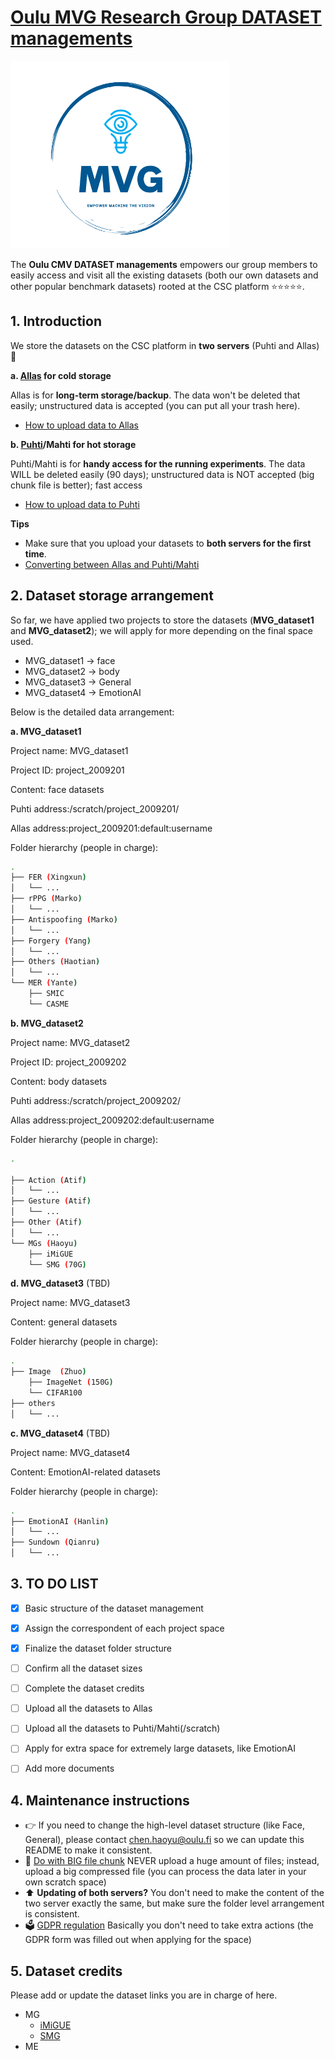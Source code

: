 # [Oulu MVG Research Group DATASET managements](https://www.oulu.fi/en/university/faculties-and-units/faculty-information-technology-and-electrical-engineering/center-machine-vision-and-signal-analysis)

<img src="MVGlogo.PNG" width="350" height="300">

The **Oulu CMV DATASET managements** empowers our group members to easily access and visit all the existing datasets (both our own datasets and other popular benchmark datasets) rooted at the CSC platform ⭐⭐⭐⭐⭐.

## 1. Introduction

We store the datasets on the CSC platform in **two servers** (Puhti and Allas) 🐧

**a. [Allas](https://docs.csc.fi/data/Allas/accessing_allas/) for cold storage**

Allas is for **long-term storage/backup**. The data won't be deleted that easily; unstructured data is accepted (you can put all your trash here).
- [How to upload data to Allas](https://docs.csc.fi/data/Allas/using_allas/cyberduck/)

**b. [Puhti](https://docs.csc.fi/computing/systems-puhti/)/Mahti for hot storage**

Puhti/Mahti is for **handy access for the running experiments**. The data WILL be deleted easily (90 days); unstructured data is NOT accepted (big chunk file is better); fast access
- [How to upload data to Puhti](https://docs.csc.fi/data/moving/graphical_transfer/)

**Tips**
- Make sure that you upload your datasets to **both servers for the first time**.
- [Converting between Allas and Puhti/Mahti](https://docs.csc.fi/data/Allas/accessing_allas/#accessing-allas-in-the-csc-computing-environment-and-other-linux-platforms)


## 2. Dataset storage arrangement

So far, we have applied two projects to store the datasets (**MVG_dataset1** and **MVG_dataset2**); we will apply for more depending on the final space used.

- MVG_dataset1 -> face 
- MVG_dataset2 -> body
- MVG_dataset3 -> General
- MVG_dataset4 -> EmotionAI

Below is the detailed data arrangement:

**a. MVG_dataset1** 

Project name: MVG_dataset1

Project ID: project_2009201

Content: face datasets

Puhti address:/scratch/project_2009201/

Allas address:project_2009201:default:username

Folder hierarchy (people in charge):

```bash
.
├── FER (Xingxun)
│   └── ...
├── rPPG (Marko)
│   └── ...
├── Antispoofing (Marko)
│   └── ...
├── Forgery (Yang)
│   └── ...
├── Others (Haotian)
│   └── ...
└── MER (Yante)
    ├── SMIC
    └── CASME

```

**b. MVG_dataset2** 

Project name: MVG_dataset2

Project ID: project_2009202

Content: body datasets

Puhti address:/scratch/project_2009202/

Allas address:project_2009202:default:username


Folder hierarchy (people in charge):

```bash
.

├── Action (Atif)
│   └── ...
├── Gesture (Atif)
│   └── ...
├── Other (Atif)
│   └── ...
└── MGs (Haoyu)
    ├── iMiGUE 
    └── SMG (70G)

```



**d. MVG_dataset3** (TBD)

Project name: MVG_dataset3

Content: general datasets

Folder hierarchy (people in charge):

```bash
.
├── Image  (Zhuo)
    ├── ImageNet (150G)
    └── CIFAR100
├── others
│   └── ...

```

**c. MVG_dataset4**  (TBD)

Project name: MVG_dataset4

Content: EmotionAI-related datasets

Folder hierarchy (people in charge):

```bash
.
├── EmotionAI (Hanlin)
│   └── ...
├── Sundown (Qianru)
│   └── ...

```


## 3. TO DO LIST
- [X] Basic structure of the dataset management
- [X] Assign the correspondent of each project space
- [X] Finalize the dataset folder structure
- [ ] Confirm all the dataset sizes
- [ ] Complete the dataset credits
- [ ] Upload all the datasets to Allas
- [ ] Upload all the datasets to Puhti/Mahti(/scratch)
- [ ] Apply for extra space for extremely large datasets, like EmotionAI
- [ ] Add more documents 


## 4. Maintenance instructions
- 👉 If you need to change the high-level dataset structure (like Face, General), please contact chen.haoyu@oulu.fi so we can update this README to make it consistent.
- 🚀 [Do with BIG file chunk](https://docs.csc.fi/support/faq/local_scratch_for_data_processing/) NEVER upload a huge amount of files; instead, upload a big compressed file (you can process the data later in your own scratch space)
- ⬆️ **Updating of both servers?** You don't need to make the content of the two server exactly the same, but make sure the folder level arrangement is consistent.
- 🗳  [GDPR regulation](https://docs.csc.fi/accounts/when-your-project-handles-personal-data/) Basically you don't need to take extra actions (the GDPR form was filled out when applying for the space)


## 5. Dataset credits

Please add or update the dataset links you are in charge of here.

- MG
  - [iMiGUE](https://github.com/linuxsino/iMiGUE)
  - [SMG](https://github.com/mikecheninoulu/SMG)
- ME
